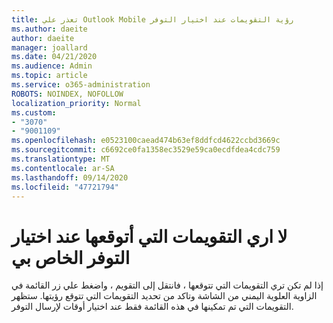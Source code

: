 ```yaml
---
title: تعذر علي Outlook Mobile رؤية التقويمات عند اختيار التوفر
ms.author: daeite
author: daeite
manager: joallard
ms.date: 04/21/2020
ms.audience: Admin
ms.topic: article
ms.service: o365-administration
ROBOTS: NOINDEX, NOFOLLOW
localization_priority: Normal
ms.custom:
- "3070"
- "9001109"
ms.openlocfilehash: e0523100caead474b63ef8ddfcd4622ccbd3669c
ms.sourcegitcommit: c6692ce0fa1358ec3529e59ca0ecdfdea4cdc759
ms.translationtype: MT
ms.contentlocale: ar-SA
ms.lasthandoff: 09/14/2020
ms.locfileid: "47721794"
---
```

# <a name="im-not-seeing-the-calendars-i-expect-when-choosing-my-availability"></a>لا اري التقويمات التي أتوقعها عند اختيار التوفر الخاص بي

إذا لم تكن تري التقويمات التي تتوقعها ، فانتقل إلى التقويم ، واضغط علي زر القائمة في الزاوية العلوية اليمني من الشاشة وتاكد من تحديد التقويمات التي تتوقع رؤيتها. ستظهر التقويمات التي تم تمكينها في هذه القائمة فقط عند اختيار أوقات لإرسال التوفر.